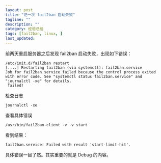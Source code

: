 ```yaml
---
layout: post
title: "记一次 fail2ban 启动失败"
tagline: ""
description: ""
category: 经验总结
tags: [fail2ban, linux, ]
last_updated:
---
```


前两天重启服务器之后发现 fail2ban 启动失败，出现如下错误：

    /etc/init.d/fail2ban restart
    [....] Restarting fail2ban (via systemctl): fail2ban.service
    Job for fail2ban.service failed because the control process exited with error code. See "systemctl status fail2ban.service" and "journalctl -xe" for details.
     failed!

检查日志

	journalctl -xe

查看具体错误

	/usr/bin/fail2ban-client -v -v start

看到结果：

	fail2ban.service: Failed with result 'start-limit-hit'.

具体错误一目了然。其实重要的就是 Debug 的内容。


